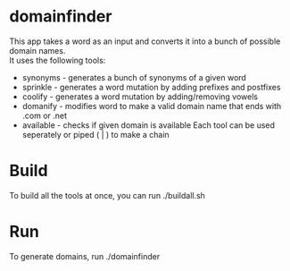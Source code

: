 # domainfinder 
This app takes a word as an input and converts it into a bunch of possible domain names.  
It uses the following tools:
  - synonyms - generates a bunch of synonyms of a given word
  - sprinkle - generates a word mutation by adding prefixes and postfixes
  - coolify - generates a word mutation by adding/removing vowels
  - domanify - modifies word to make a valid domain name that ends with .com or .net
  - available - checks if given domain is available
Each tool can be used seperately or piped ( | ) to make a chain

# Build
To build all the tools at once, you can run ./buildall.sh

# Run
To generate domains, run ./domainfinder